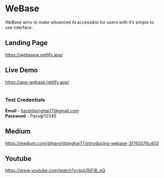 # WeBase
WeBase aims to make advanced AI accessible for users with it’s simple to use interface.

## Landing Page
https://webaseai.netlify.app/

## Live Demo
https://app-webase.netlify.app/ 
</br>
</br>
### **Test Credentials** </br>
**Email** - harshitsinghai77@gmail.com </br>
**Password** - Pass@12345


## Medium
https://medium.com/@harshitsinghai77/introducing-webase-3f765076c403

## Youtube
https://www.youtube.com/watch?v=buU5tFiB_qQ
